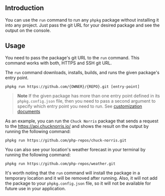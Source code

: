 ## Introduction

You can use the `run` command to run any `phpkg` package without installing it into any project.
Just pass the git URL for your desired package and see the output on the console.

## Usage

You need to pass the package's git URL to the `run` command. This command works with both, HTTPS and SSH git URL.

The `run` command downloads, installs, builds, and runs the given package's entry point.

```shell
phpkg run https://github.com/{OWNER}/{REPO}.git [entry-point]
```

> **Note**
> If the given package has more than one entry point defined in its `phpkg.config.json` file, 
> then you need to pass a second argument to specify which entry point you need to run.
> See [customization documents](https://phpkg.com/documentations/customization)

As an example, you can run the `Chuck Norris` package that sends a request to the https://api.chucknorris.io/ and shows the
result on the output by running the following command:

```shell
phpkg run https://github.com/php-repos/chuck-norris.git
```

You can also see your location's weather forecast in your terminal by running the following command:

```shell
phpkg run https://github.com/php-repos/weather.git
```

It's worth noting that the `run` command will install the package in a temporary location and it will be removed after running.
Also, it will not add the package to your `phpkg.config.json` file, so it will not be available for future use in your application.
